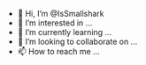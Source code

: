 - 👋 Hi, I’m @IsSmallshark
- 👀 I’m interested in ...
- 🌱 I’m currently learning ...
- 💞️ I’m looking to collaborate on ...
- 📫 How to reach me ...

<!---
IsSmallshark/IsSmallshark is a ✨ special ✨ repository because its `README.md` (this file) appears on your GitHub profile.
You can click the Preview link to take a look at your changes.
--->
